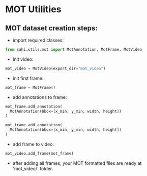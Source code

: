 # MOT Utilities

## MOT dataset creation steps:

- import required classes:

```python
from sahi.utils.mot import MotAnnotation, MotFrame, MotVideo
```

- init video:

```python
mot_video = MotVideo(export_dir="mot_video")
```

- init first frame:

```python
mot_frame = MotFrame()
```

- add annotations to frame:

```python
mot_frame.add_annotation(
  MotAnnotation(bbox=[x_min, y_min, width, height])
)

mot_frame.add_annotation(
  MotAnnotation(bbox=[x_min, y_min, width, height])
)
```

- add frame to video:

```python
mot_video.add_frame(mot_frame)
```

- after adding all frames, your MOT formatted files are ready at 'mot_video/' folder.
